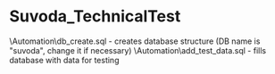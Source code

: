 # Suvoda_TechnicalTest

\Automation\db_create.sql - creates database structure (DB name is "suvoda", change it if necessary)
\Automation\add_test_data.sql - fills database with data for testing

